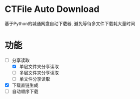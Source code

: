 # CTFile Auto Download
基于Python的城通网盘自动下载器, 避免等待多文件下载耗大量时间

# 功能
- [ ] 分享读取
    - [X] 单层文件夹分享读取
    - [ ] 多层文件夹分享读取
    - [ ] 单文件分享读取
- [X] 下载直链生成
- [ ] 自动顺序下载
